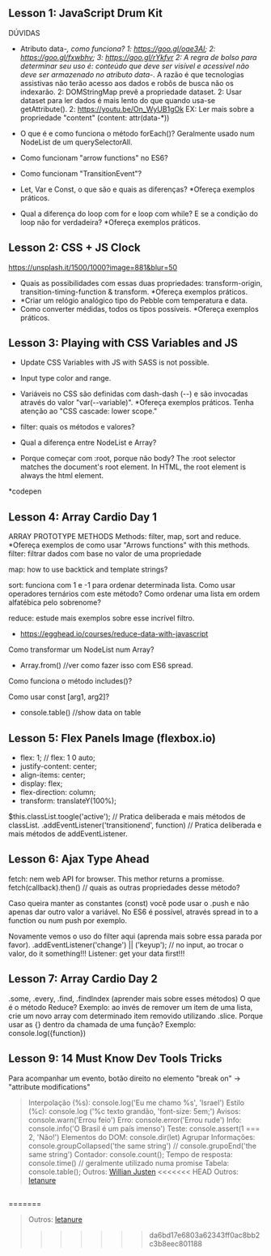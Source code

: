 ## Lesson 1: JavaScript Drum Kit

DÚVIDAS
- Atributo data-*, como funciona?
1: https://goo.gl/oae3Al; 2: https://goo.gl/fxwbhv; 3: https://goo.gl/rYkfvr
2: A regra de bolso para determinar seu uso é: conteúdo que deve ser visível e acessível não deve ser armazenado no atributo data-*. A razão é que tecnologias assistivas não terão acesso aos dados e robôs de busca não os indexarão.
2: DOMStringMap prevê a propriedade dataset.
2: Usar dataset para ler dados é mais lento do que quando usa-se getAttribute().
2: https://youtu.be/On_WyUB1gOk
EX: Ler mais sobre a propriedade "content" (content: attr(data-*))

- O que é e como funciona o método forEach()?
Geralmente usado num NodeList de um querySelectorAll.

- Como funcionam "arrow functions" no ES6?

- Como funcionam "TransitionEvent"?

- Let, Var e Const, o que são e quais as diferenças? *Ofereça exemplos práticos.

- Qual a diferença do loop com for e loop com while? E se a condição do loop não for verdadeira? *Ofereça exemplos práticos.

## Lesson 2: CSS + JS Clock
https://unsplash.it/1500/1000?image=881&blur=50

- Quais as possibilidades com essas duas propriedades: transform-origin, transition-timing-function & transform. *Ofereça exemplos práticos.
- *Criar um relógio analógico tipo do Pebble com temperatura e data. 
- Como converter médidas, todos os tipos possíveis. *Ofereça exemplos práticos.

## Lesson 3: Playing with CSS Variables and JS

- Update CSS Variables with JS with SASS is not possible.

- Input type color and range.

- Variáveis no CSS são definidas com dash-dash (--) e são invocadas através do valor "var(--variable)". *Ofereça exemplos práticos.
Tenha atenção ao "CSS cascade: lower scope."

- filter: quais os métodos e valores?

- Qual a diferença entre NodeList e Array?

- Porque começar com :root, porque não body?
The :root selector matches the document's root element. In HTML, the root element is always the html element.

*codepen

## Lesson 4: Array Cardio Day 1

ARRAY PROTOTYPE METHODS
Methods: filter, map, sort and reduce. *Ofereça exemplos de como usar "Arrows functions" with this methods.
filter: filtrar dados com base no valor de uma propriedade

map: how to use backtick and template strings?

sort: funciona com 1 e -1 para ordenar determinada lista. Como usar operadores ternários com este método?
Como ordenar uma lista em ordem alfatébica pelo sobrenome?

reduce: estude mais exemplos sobre esse incrível filtro.
- https://egghead.io/courses/reduce-data-with-javascript

Como transformar um NodeList num Array?
- Array.from() //ver como fazer isso com ES6 spread.

Como funciona o método includes()?

Como usar const [arg1, arg2]?

- console.table() //show data on table

## Lesson 5: Flex Panels Image (flexbox.io)
- flex: 1; // flex: 1 0 auto;
- justify-content: center;
- align-items: center;
- display: flex;
- flex-direction: column;
- transform: translateY(100%);

$this.classList.toogle('active'); // Pratica deliberada e mais métodos de classList.
.addEventListener('transitionend', function) // Pratica deliberada e mais métodos de addEventListener.

## Lesson 6: Ajax Type Ahead

fetch: nem web API for browser. This methor returns a promisse. 
fetch(callback).then() // quais as outras propriedades desse método?

Caso queira manter as constantes (const) você pode usar o .push e não apenas dar outro valor a variável.
No ES6 é possível, através spread in to a function ou num push por exemplo.

Novamente vemos o uso do filter aqui (aprenda mais sobre essa parada por favor).
.addEventListener('change') || ('keyup'); // no input, ao trocar o valor, do it something!!!
Listener: get your data first!!!

## Lesson 7: Array Cardio Day 2
.some, .every, .find, .findIndex (aprender mais sobre esses métodos)
O que é o método Reduce? Exemplo: ao invés de remover um item de uma lista, crie um novo array com determinado item removido utilizando .slice.
Porque usar as {} dentro da chamada de uma função? Exemplo: console.log({function})

## Lesson 9: 14 Must Know Dev Tools Tricks
Para acompanhar um evento, botão direito no elemento "break on" -> "attribute modifications"
> Interpolação (%s): console.log('Eu me chamo %s', 'Israel')
> Estilo (%c): console.log ('%c texto grandão, 'font-size: 5em;')
> Avisos: console.warn('Errou feio')
> Erro: console.error('Errou rude')
> Info: console.info('O Brasil é um país imenso')
> Teste: console.assert(1 === 2, 'Não!')
> Elementos do DOM: console.dir(let)
> Agrupar Informações: console.groupCollapsed('the same string') // console.grupoEnd('the same string')
> Contador: console.count();
> Tempo de resposta: console.time() // geralmente utilizado numa promise
> Tabela: console.table();
> Outros: [Willian Justen](https://willianjusten.com.br/comandos-uteis-do-chrome-devtools/)
<<<<<<< HEAD
> Outros: [letanure](http://letanure.github.io/blog/2013/08/21/usando-o-console-do-chrome/)

## 
=======
> Outros: [letanure](http://letanure.github.io/blog/2013/08/21/usando-o-console-do-chrome/)
>>>>>>> da6bd17e6803a62343ff0ac8bb2c3b8eec801188
